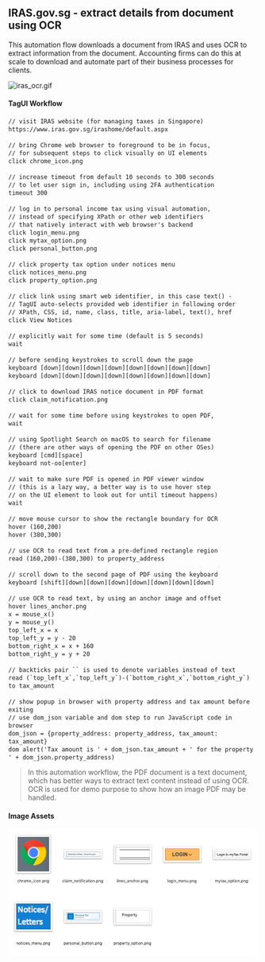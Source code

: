 ## IRAS.gov.sg - extract details from document using OCR

This automation flow downloads a document from IRAS and uses OCR to extract information from the document. Accounting firms can do this at scale to download and automate part of their business processes for clients.

![iras_ocr.gif](https://raw.githubusercontent.com/aimakerspace/TagUI-Bricks/master/IRAS-Notice-OCR/iras_ocr.gif)

#### TagUI Workflow

```
// visit IRAS website (for managing taxes in Singapore) 
https://www.iras.gov.sg/irashome/default.aspx

// bring Chrome web browser to foreground to be in focus,
// for subsequent steps to click visually on UI elements
click chrome_icon.png

// increase timeout from default 10 seconds to 300 seconds
// to let user sign in, including using 2FA authentication
timeout 300

// log in to personal income tax using visual automation,
// instead of specifying XPath or other web identifiers
// that natively interact with web browser's backend
click login_menu.png
click mytax_option.png
click personal_button.png

// click property tax option under notices menu
click notices_menu.png
click property_option.png

// click link using smart web identifier, in this case text() -
// TagUI auto-selects provided web identifier in following order
// XPath, CSS, id, name, class, title, aria-label, text(), href
click View Notices

// explicitly wait for some time (default is 5 seconds)
wait

// before sending keystrokes to scroll down the page
keyboard [down][down][down][down][down][down][down][down]
keyboard [down][down][down][down][down][down][down][down]

// click to download IRAS notice document in PDF format 
click claim_notification.png

// wait for some time before using keystrokes to open PDF,
wait

// using Spotlight Search on macOS to search for filename
// (there are other ways of opening the PDF on other OSes)
keyboard [cmd][space]
keyboard not-oo[enter]

// wait to make sure PDF is opened in PDF viewer window
// (this is a lazy way, a better way is to use hover step
// on the UI element to look out for until timeout happens)
wait

// move mouse cursor to show the rectangle boundary for OCR
hover (160,200)
hover (380,300)

// use OCR to read text from a pre-defined rectangle region
read (160,200)-(380,300) to property_address

// scroll down to the second page of PDF using the keyboard
keyboard [shift][down][down][down][down][down][down][down]

// use OCR to read text, by using an anchor image and offset
hover lines_anchor.png
x = mouse_x()
y = mouse_y()
top_left_x = x
top_left_y = y - 20
bottom_right_x = x + 160
bottom_right_y = y + 20

// backticks pair `` is used to denote variables instead of text
read (`top_left_x`,`top_left_y`)-(`bottom_right_x`,`bottom_right_y`) to tax_amount

// show popup in browser with property address and tax amount before exiting
// use dom_json variable and dom step to run JavaScript code in browser
dom_json = {property_address: property_address, tax_amount: tax_amount}
dom alert('Tax amount is ' + dom_json.tax_amount + ' for the property ' + dom_json.property_address)
```

>In this automation workflow, the PDF document is a text document, which has better ways to extract text content instead of using OCR. OCR is used for demo purpose to show how an image PDF may be handled.

#### Image Assets

![iras_ocr.gif](https://raw.githubusercontent.com/aimakerspace/TagUI-Bricks/master/IRAS-Notice-OCR/iras_ocr.png)
